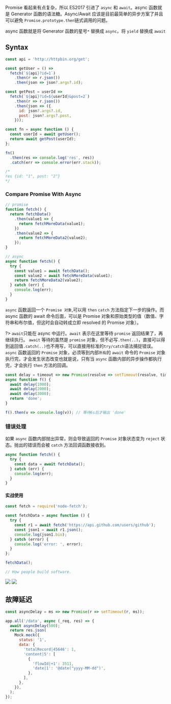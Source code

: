 Promise 看起来有点复杂，所以 ES2017 引进了 `async` 和 `await`。async 函数就是 Generator 函数的语法糖。Async/Await 应该是目前最简单的异步方案了并且可以避免 `Promise.prototype.then`链式调用的问题。

async 函数就是将 Generator 函数的星号`*` 替换成 `async`，将 `yield` 替换成 `await`

## Syntax

```javascript
const api = 'http://httpbin.org/get';

const getUser = () =>
  fetch(`${api}?id=1`)
    .then(r => r.json())
    .then(json => json?.args?.id);

const getPost = userId =>
  fetch(`${api}?id=${userId}&post=2`)
    .then(r => r.json())
    .then(json => ({
      id: json?.args?.id,
      post: json?.args?.post,
    }));

const fn = async function () {
  const userId = await getUser();
  return await getPost(userId);
};

fn()
  .then(res => console.log('res', res))
  .catch(err => console.error(err.stack));

/* 
res {id: "1", post: "2"}
*/
```

<!-- async 函数就是将 Generator 函数的星号`*` 替换成 `async`，将 `yield` 替换成 `await` -->

### Compare Promise With Async

```javascript
// promise
function fetch() {
  return fetchData()
    .then(value1 => {
      return fetchMoreData(value1);
    })
    .then(value2 => {
      return fetchMoreData2(value2);
    });
}

// async
async function fetch() {
  try {
    const value1 = await fetchData();
    const value2 = await fetchMoreData(value1);
    return fetchMoreData2(value2);
  } catch (err) {
    console.log(err);
  }
}
```

`async` 函数返回一个 `Promise 对象`,可以用 `then` `catch` 方法指定下一步的操作。而 async 函数的 await 命令后面，可以是 Promise 对象和原始类型的值（数值、字符串和布尔值，但这时会自动转成立即 resolved 的 Promise 对象）。

?> `await`只能在 async 中运行。`await` 表示在这里等待 `promise` 返回结果了，再继续执行。
`await` 等待的虽然是 `promise` 对象，但不必写`.then(..)`，直接可以得到返回值`.catch(..)`也不用写，可以直接用标准的`try/catch`语法捕捉错误。`async` 函数返回的 `Promise` 对象，必须等到内部`所有`的 `await` 命令的 `Promise` 对象执行完，才会发生状态改变也就是说，只有当 `async` 函数内部的异步操作都执行完，才会执行 `then` 方法的回调。

```javascript
const delay = timeout => new Promise(resolve => setTimeout(resolve, timeout));
async function f() {
  await delay(1000);
  await delay(2000);
  await delay(3000);
  return 'done';
}

f().then(v => console.log(v)); // 等待6s后才输出 'done'
```

### 错误处理

如果 `async` 函数内部抛出异常，则会导致返回的 `Promise` 对象状态变为 `reject` 状态。抛出的错误而会被 `catch` 方法回调函数接收到。

```javascript
async function fetch() {
  try {
    const data = await fetchData();
  } catch (err) {
    console.log(err);
  }
}
```

#### 实战使用

```javascript
const fetch = require('node-fetch');

const fetchData = async function () {
  try {
    const r1 = await fetch('https://api.github.com/users/github');
    const json1 = await r1.json();
    console.log(json1.bio);
  } catch (error) {
    console.log('error: ', error);
  }
};

fetchData();

// How people build software.
```

<img src='https://loremxuetengfei.oss-cn-beijing.aliyuncs.com/promise-1569826933.gif'/>
<img src='https://loremxuetengfei.oss-cn-beijing.aliyuncs.com/async-1569826933.gif'/>

## 故障延迟

```javascript
const asyncDelay = ms => new Promise(r => setTimeout(r, ms));

app.all('/data', async (_req, res) => {
  await asyncDelay(500);
  return res.json(
    Mock.mock({
      status: '1',
      data: {
        'totalRecord|45646': 1,
        'content|5': [
          {
            'flowId|+1': 3511,
            'date|1': '@date("yyyy-MM-dd")',
          },
        ],
      },
    }),
  );
});
```

<!--

---

1. [async function - JavaScript | MDN](https://developer.mozilla.org/zh-CN/docs/Web/JavaScript/Reference/Statements/async_function)
2. [async & await](https://davidwalsh.name/async-await)
3. [ES6 系列之我们来聊聊 Async · Issue #100 · mqyqingfeng/Blog](https://github.com/mqyqingfeng/Blog/issues/100)
4. [如何正确使用 async/await？](http://www.infoq.com/cn/articles/javascript-async-await-the-good-part-pitfalls-and-how-to-use?utm_campaign=rightbar_v2&utm_source=infoq&utm_medium=articles_link&utm_content=link_text)
5. [理解 async/await](https://chenhuichao.com/2017/07/18/es6/understanding-async-await/)
6. [体验异步的终极解决方案-ES7 的 Async/Await - CNode 技术社区](https://cnodejs.org/topic/5640b80d3a6aa72c5e0030b6)
7. [ASYNC/AWAIT 能够让代码更加简洁](http://www.infoq.com/cn/articles/what-is-async-await-why-should-you-care?utm_campaign=rightbar_v2&utm_source=infoq&utm_medium=articles_link&utm_content=link_text)


-->
